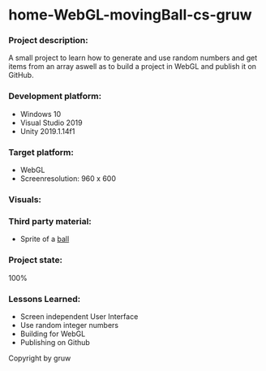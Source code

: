 # home-WebGL-movingBall-cs-gruw

### Project description: 
A small project to learn how to generate and use random numbers and get items from an array aswell as to build a project in WebGL and publish it on GitHub. 

### Development platform:
* Windows 10
* Visual Studio 2019
* Unity 2019.1.14f1

### Target platform: 
* WebGL
* Screenresolution: 960 x 600

### Visuals:


### Third party material: 
* Sprite of a <a href="https://www.pikpng.com/pngl/m/494-4945371_master-ball-sprite-png-png-download-pixel-art.png">ball</a>

### Project state: 
100%

### Lessons Learned: 
* Screen independent User Interface
* Use random integer numbers
* Building for WebGL
* Publishing on Github

Copyright by gruw
